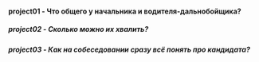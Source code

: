  #### project01 - Что общего у начальника и водителя-дальнобойщика?
 ##### project02 - Сколько можно их хвалить?
 ##### project03 - Как на собеседовании сразу всё понять про кандидата?
